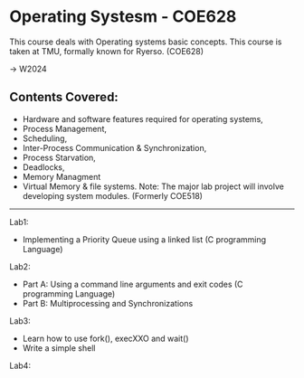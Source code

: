 # Operating Systesm - COE628
This course deals with Operating systems basic concepts. This course is taken at TMU, formally known for Ryerso. (COE628)

-> W2024

## Contents Covered:
  - Hardware and software features required for operating systems,
  - Process Management,
  - Scheduling,
  - Inter-Process Communication & Synchronization,
  - Process Starvation,
  - Deadlocks,
  - Memory Managment
  - Virtual Memory & file systems.
Note:
The major lab project will involve developing system modules. (Formerly COE518)

---

Lab1: 
  - Implementing a Priority Queue using a linked list (C programming Language)

Lab2: 
  - Part A: Using a command line arguments and exit codes (C programming Language)
  - Part B: Multiprocessing and Synchronizations
    
Lab3: 
  - Learn how to use fork(), execXXO and wait()
  - Write a simple shell
    
Lab4:

